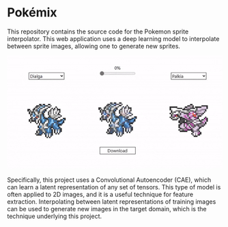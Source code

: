 # Pokémix

This repository contains the source code for the Pokemon sprite interpolator. This web application uses a deep learning model to interpolate between sprite images, allowing one to generate new sprites.

<p align="center">
  <img src="docs/demo.gif" />
</p>

Specifically, this project uses a Convolutional Autoencoder (CAE), which can learn a latent representation of any set of tensors. This type of model is often applied to 2D images, and it is a useful technique for feature extraction. Interpolating between latent representations of training images can be used to generate new images in the target domain, which is the technique underlying this project.


